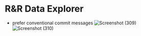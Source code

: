 # R&R Data Explorer

- prefer conventional commit messages
![Screenshot (309)](https://github.com/manjunathBase2/RR_WebApp/assets/146637969/8591402d-d870-46fb-81cb-6eae1ef04131)
![Screenshot (310)](https://github.com/manjunathBase2/RR_WebApp/assets/146637969/7f48300e-8432-42fe-b9b9-1fafd9179223)
